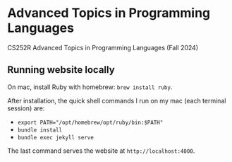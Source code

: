 # Advanced Topics in Programming Languages
CS252R Advanced Topics in Programming Languages (Fall 2024)

## Running website locally

On mac, install Ruby with homebrew: `brew install ruby`.

After installation, the quick shell commands I run on my mac (each terminal session) are:
- `export PATH="/opt/homebrew/opt/ruby/bin:$PATH"`
- `bundle install`
- `bundle exec jekyll serve`

The last command serves the website at `http://localhost:4000`.
